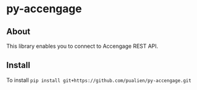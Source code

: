 # py-accengage


## About

This library enables you to connect to Accengage REST API.


## Install

To install `pip install git+https://github.com/pualien/py-accengage.git`